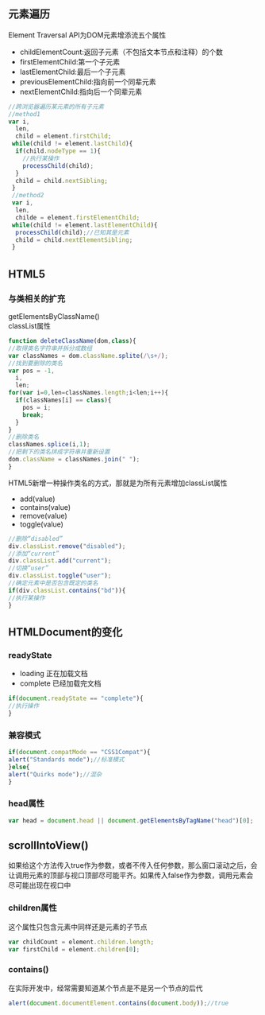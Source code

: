 ## 元素遍历
Element Traversal API为DOM元素增添流五个属性
* childElementCount:返回子元素（不包括文本节点和注释）的个数
* firstElementChild:第一个子元素
* lastElementChild:最后一个子元素
* previousElementChild:指向前一个同辈元素
* nextElementChild:指向后一个同辈元素
```javascript
//跨浏览器遍历某元素的所有子元素
//method1
var i,
  len,
  child = element.firstChild;
 while(child != element.lastChild){
  if(child.nodeType == 1){
    //执行某操作
    processChild(child);
  }
  child = child.nextSibling;
 }
 //method2
 var i,
  len,
  childe = element.firstElementChild;
 while(child != element.lastElementChild){
  processChild(child);//已知其是元素
  child = child.nextElementSibling;
 }
```
## HTML5　
### 与类相关的扩充
getElementsByClassName()  
classList属性  
```javascript
function deleteClassName(dom,class){
//取得类名字符串并拆分成数组
var classNames = dom.className.splite(/\s+/);
//找到要删除的类名
var pos = -1,
  i,
  len;
for(var i=0,len=classNames.length;i<len;i++){
  if(classNames[i] == class){
    pos = i;
    break;
  }
}
//删除类名
classNames.splice(i,1);
//把剩下的类名拼成字符串并重新设置
dom.className = classNames.join(" ");
}
```
HTML5新增一种操作类名的方式，那就是为所有元素增加classList属性
* add(value)
* contains(value)
* remove(value)
* toggle(value)
```javascript
//删除“disabled”
div.classList.remove("disabled");
//添加“current”
div.classList.add("current");
//切换“user”
div.classList.toggle("user");
//确定元素中是否包含既定的类名
if(div.classList.contains("bd")){
//执行某操作
}
```
## HTMLDocument的变化
### readyState
* loading 正在加载文档
* complete 已经加载完文档
```javascript
if(document.readyState == "complete"){
//执行操作
}
```
### 兼容模式
```javascript
if(document.compatMode == "CSS1Compat"){
alert("Standards mode");//标准模式
}else{
alert("Quirks mode");//混杂
}
```
### head属性
```javascript
var head = document.head || document.getElementsByTagName("head")[0];
```
## scrollIntoView()
如果给这个方法传入true作为参数，或者不传入任何参数，那么窗口滚动之后，会让调用元素的顶部与视口顶部尽可能平齐。如果传入false作为参数，调用元素会尽可能出现在视口中
### children属性
这个属性只包含元素中同样还是元素的子节点
```javascript
var childCount = element.children.length;
var firstChild = element.children[0];
```
### contains()
在实际开发中，经常需要知道某个节点是不是另一个节点的后代
```javascript
alert(document.documentElement.contains(document.body));//true
```
